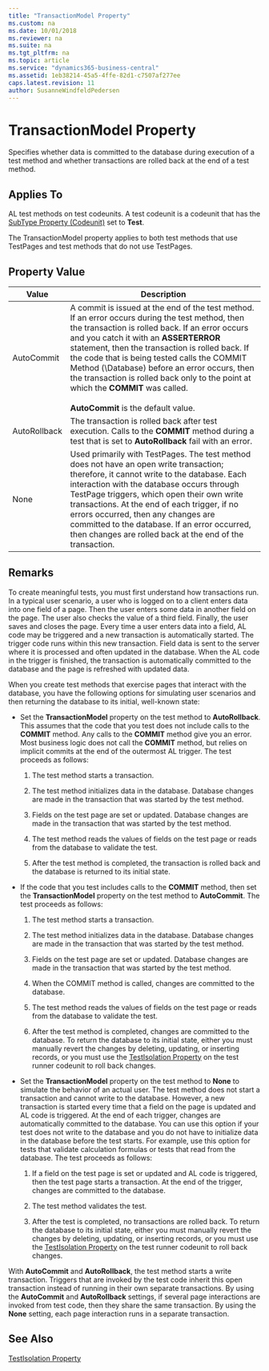 ```yaml
---
title: "TransactionModel Property"
ms.custom: na
ms.date: 10/01/2018
ms.reviewer: na
ms.suite: na
ms.tgt_pltfrm: na
ms.topic: article
ms.service: "dynamics365-business-central"
ms.assetid: 1eb38214-45a5-4ffe-82d1-c7507af277ee
caps.latest.revision: 11
author: SusanneWindfeldPedersen
---
```


 

# TransactionModel Property
Specifies whether data is committed to the database during execution of a test method and whether transactions are rolled back at the end of a test method.  

## Applies To  
 AL test methods on test codeunits. A test codeunit is a codeunit that has the [SubType Property \(Codeunit\)](devenv-subtype-property-codeunit.md) set to **Test**.  

 The TransactionModel property applies to both test methods that use TestPages and test methods that do not use TestPages.  

## Property Value  

|Value|Description|  
|-----------|-----------------|  
|AutoCommit|A commit is issued at the end of the test method. If an error occurs during the test method, then the transaction is rolled back. If an error occurs and you catch it with an **ASSERTERROR** statement, then the transaction is rolled back. If the code that is being tested calls the COMMIT Method (\Database\) before an error occurs, then the transaction is rolled back only to the point at which the **COMMIT** was called.<br /><br /> **AutoCommit** is the default value.|  
|AutoRollback|The transaction is rolled back after test execution. Calls to the **COMMIT** method during a test that is set to **AutoRollback** fail with an error.|  
|None|Used primarily with TestPages. The test method does not have an open write transaction; therefore, it cannot write to the database. Each interaction with the database occurs through TestPage triggers, which open their own write transactions. At the end of each trigger, if no errors occurred, then any changes are committed to the database. If an error occurred, then changes are rolled back at the end of the transaction.|  

## Remarks  
 To create meaningful tests, you must first understand how transactions run. In a typical user scenario, a user who is logged on to a client enters data into one field of a page. Then the user enters some data in another field on the page. The user also checks the value of a third field. Finally, the user saves and closes the page. Every time a user enters data into a field, AL code may be triggered and a new transaction is automatically started. The trigger code runs within this new transaction. Field data is sent to the server where it is processed and often updated in the database. When the AL code in the trigger is finished, the transaction is automatically committed to the database and the page is refreshed with updated data.  

 When you create test methods that exercise pages that interact with the database, you have the following options for simulating user scenarios and then returning the database to its initial, well-known state:  

-   Set the **TransactionModel** property on the test method to **AutoRollback**. This assumes that the code that you test does not include calls to the **COMMIT** method. Any calls to the **COMMIT** method give you an error. Most business logic does not call the **COMMIT** method, but relies on implicit commits at the end of the outermost AL trigger. The test proceeds as follows:  

    1.  The test method starts a transaction.  

    2.  The test method initializes data in the database. Database changes are made in the transaction that was started by the test method.  

    3.  Fields on the test page are set or updated. Database changes are made in the transaction that was started by the test method.  

    4.  The test method reads the values of fields on the test page or reads from the database to validate the test.  

    5.  After the test method is completed, the transaction is rolled back and the database is returned to its initial state.  

-   If the code that you test includes calls to the **COMMIT** method, then set the **TransactionModel** property on the test method to **AutoCommit**. The test proceeds as follows:  

    1.  The test method starts a transaction.  

    2.  The test method initializes data in the database. Database changes are made in the transaction that was started by the test method.  

    3.  Fields on the test page are set or updated. Database changes are made in the transaction that was started by the test method.  

    4.  When the COMMIT method is called, changes are committed to the database.  

    5.  The test method reads the values of fields on the test page or reads from the database to validate the test.  

    6.  After the test method is completed, changes are committed to the database. To return the database to its initial state, either you must manually revert the changes by deleting, updating, or inserting records, or you must use the [TestIsolation Property](devenv-testisolation-property.md) on the test runner codeunit to roll back changes.  

-   Set the **TransactionModel** property on the test method to **None** to simulate the behavior of an actual user. The test method does not start a transaction and cannot write to the database. However, a new transaction is started every time that a field on the page is updated and AL code is triggered. At the end of each trigger, changes are automatically committed to the database. You can use this option if your test does not write to the database and you do not have to initialize data in the database before the test starts. For example, use this option for tests that validate calculation formulas or tests that read from the database. The test proceeds as follows:  

    1.  If a field on the test page is set or updated and AL code is triggered, then the test page starts a transaction. At the end of the trigger, changes are committed to the database.  

    2.  The test method validates the test.  

    3.  After the test is completed, no transactions are rolled back. To return the database to its initial state, either you must manually revert the changes by deleting, updating, or inserting records, or you must use the [TestIsolation Property](devenv-testisolation-property.md) on the test runner codeunit to roll back changes.  

 With **AutoCommit** and **AutoRollback**, the test method starts a write transaction. Triggers that are invoked by the test code inherit this open transaction instead of running in their own separate transactions. By using the **AutoCommit** and **AutoRollback** settings, if several page interactions are invoked from test code, then they share the same transaction. By using the **None** setting, each page interaction runs in a separate transaction.  

## See Also  
 [TestIsolation Property](devenv-testisolation-property.md)   
 <!-- [Testing the Application](Testing-the-Application.md)   
 [Testing Pages](Testing-Pages.md)   
 [How to: Create Test Codeunits and Test Methods](How-to--Create-Test-Codeunits-and-Test-Methods.md)   
 [AL ASSERTERROR Statements](AL-ASSERTERROR-Statements.md) -->
